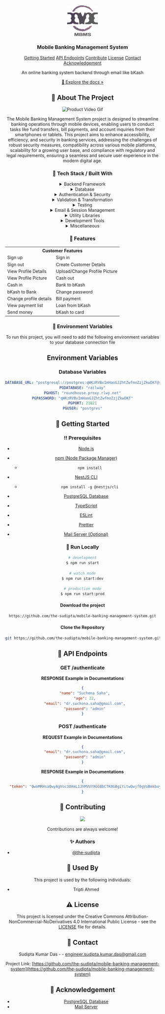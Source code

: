 <br/>
<div align="center">
<a href="#">
<img src="https://raw.githubusercontent.com/the-sudipta/mobile-banking-management-system/main/DOCUMENTATIONS/images/Mobile%20Banking%20Management%20System.png" alt="Logo" width="100" height="100">
</a>
<h3 align="center">Mobile Banking Management System</h3>





<p align="center">
  <a href="#toolbox-getting-started">Getting Started</a> 
  <a href="#pushpin-api-endpoints">API Endpoints</a>
  <a href="#wave-contributing">Contribute</a>
  <a href="#warning-license">License</a>
  <a href="#handshake-contact">Contact</a>
  <a href="#gem-acknowledgement">Acknowledgement</a>
</p>


<p align="center">
An online banking system backend through email like bKash
<br/>
<p align="center">
  <a href="https://github.com/the-sudipta/mobile-banking-management-system/raw/main/DOCUMENTATIONS/Project_Manual_mobile-banking-management-system.pdf" download>📱 Explore the docs »</a>
</p>


 ## :star2: About The Project

![Product Video Gif](https://github.com/the-sudipta/Tuition-Management-System/blob/main/DOCUMENTATIONS/images/Tuition%20management%20System%20trial.gif?raw=true?raw=true)

The Mobile Banking Management System project is designed to streamline banking operations through mobile 
devices, enabling users to conduct tasks like fund transfers, bill payments, and account inquiries from 
their smartphones or tablets. This project aims to enhance accessibility, efficiency, and security in 
banking services, addressing the challenges of robust security measures, compatibility across various 
mobile platforms, scalability for a growing user base, and compliance with regulatory and legal 
requirements, ensuring a seamless and secure user experience in the modern digital age.


### :hammer: Tech Stack / Built With

<details> 
  <summary>Backend Framework</summary> 
  <ul>
    <li><a href="https://nestjs.com/">NestJS</a></li>
  </ul> 
</details>
<details> 
  <summary>Database</summary> 
  <ul>
    <li><a href="https://typeorm.io/">TypeORM</a></li>
    <li><a href="https://node-postgres.com/">pg (PostgreSQL)</a></li>
  </ul> 
</details>
<details> 
  <summary>Authentication & Security</summary> 
  <ul>
    <li><a href="https://www.npmjs.com/package/bcrypt">bcrypt</a></li>
    <li><a href="https://docs.nestjs.com/security/authentication">JWT (JSON Web Token) - @nestjs/jwt</a></li>
  </ul> 
</details>
<details> 
  <summary>Validation & Transformation</summary> 
  <ul>
    <li><a href="https://github.com/typestack/class-validator">class-validator</a></li>
    <li><a href="https://github.com/typestack/class-transformer">class-transformer</a></li>
  </ul> 
</details>
<details> 
  <summary>Testing</summary> 
  <ul>
    <li><a href="https://jestjs.io/">Jest</a></li>
    <li><a href="https://github.com/visionmedia/supertest">Supertest</a></li>
    <li><a href="https://kulshekhar.github.io/ts-jest/">ts-jest</a></li>
    <li><a href="https://docs.nestjs.com/fundamentals/testing">NestJS Testing - @nestjs/testing</a></li>
  </ul> 
</details>
<details> 
  <summary>Email & Session Management</summary> 
  <ul>
    <li><a href="https://nodemailer.com/about/">Nodemailer</a></li>
    <li><a href="https://www.npmjs.com/package/express-session">express-session</a></li>
    <li><a href="https://nestjs-modules.github.io/mailer/docs/">NestJS Mailer Module - @nestjs-modules/mailer</a></li>
  </ul> 
</details>
<details> 
  <summary>Utility Libraries</summary> 
  <ul>
    <li><a href="https://www.npmjs.com/package/cors">CORS</a></li>
    <li><a href="https://www.npmjs.com/package/reflect-metadata">reflect-metadata</a></li>
  </ul> 
</details>
<details> 
  <summary>Development Tools</summary> 
  <ul>
    <li><a href="https://prettier.io/">Prettier</a></li>
    <li><a href="https://eslint.org/">ESLint</a></li>
    <li><a href="https://www.typescriptlang.org/">TypeScript</a></li>
    <li><a href="https://www.npmjs.com/package/ts-node">ts-node</a></li>
    <li><a href="https://github.com/TypeStrong/ts-loader">ts-loader</a></li>
    <li><a href="https://www.npmjs.com/package/tsconfig-paths">tsconfig-paths</a></li>
  </ul> 
</details>
<details> 
  <summary>Miscellaneous</summary> 
  <ul>
    <li><a href="https://rxjs.dev/">RxJS</a></li>
    <li><a href="https://www.npmjs.com/package/source-map-support">source-map-support</a></li>
  </ul> 
</details>

### :dart: Features

<div align="center">
  <table>
    <tr>
      <th colspan="2">Customer Features</th>
    </tr>
    <tr>
      <td>Sign up</td>
      <td>Sign in</td>
    </tr>
    <tr>
      <td>Sign out</td>
      <td>Create Customer Details</td>
    </tr>
    <tr>
      <td>View Profile Details</td>
      <td>Upload/Change Profile Picture</td>
    </tr>
    <tr>
      <td>View Profile Picture</td>
      <td>Cash out</td>
    </tr>
    <tr>
      <td>Cash in</td>
      <td>Bank to bKash</td>
    </tr>
    <tr>
      <td>bKash to Bank</td>
      <td>Change password</td>
    </tr>
    <tr>
      <td>Change profile details</td>
      <td>Bill payment</td>
    </tr>
    <tr>
      <td>View payment list</td>
      <td>Loan from bKash</td>
    </tr>
    <tr>
      <td>Send money</td>
      <td>bKash to card</td>
    </tr>
  </table>
</div>




### :key: Environment Variables
To run this project, you will need to add the following environment variables to your database connection file

## Environment Variables

### Database Variables

[//]: # ()
[//]: # (| Variable Name | Description                               | Value                                                  |)

[//]: # (| ------------- | ----------------------------------------- | ------------------------------------------------------------- |)

[//]: # (| `DATABASE_URL`| Connection string for the PostgreSQL database | `postgresql://postgres:qWKzRVBvImHaoGJZhtZwfmoZzjZkwDKf@roundhouse.proxy.rlwy.net:21821/railway` |)

[//]: # (| `PGDATABASE`  | Name of the PostgreSQL database           | `railway`                                                     |)

[//]: # (| `PGHOST`      | Hostname of the PostgreSQL server         | `roundhouse.proxy.rlwy.net`                                   |)

[//]: # (| `PGPASSWORD`  | Password for the PostgreSQL database user | `qWKzRVBvImHaoGJZhtZwfmoZzjZkwDKf`                            |)

[//]: # (| `PGPORT`      | Port on which PostgreSQL is running       | `21821`                                                       |)

[//]: # (| `PGUSER`      | Username for the PostgreSQL database      | `postgres`                                                    |)

```yaml
DATABASE_URL: "postgresql://postgres:qWKzRVBvImHaoGJZhtZwfmoZzjZkwDKf@roundhouse.proxy.rlwy.net:21821/railway"
PGDATABASE: "railway"
PGHOST: "roundhouse.proxy.rlwy.net"
PGPASSWORD: "qWKzRVBvImHaoGJZhtZwfmoZzjZkwDKf"
PGPORT: 21821
PGUSER: "postgres"

```

## :toolbox: Getting Started

### :bangbang: Prerequisites

-  [Node.js](https://nodejs.org/en/download/)
-  [npm (Node Package Manager)](https://nodejs.org/en/download/)
   - `npm install`
-  [NestJS CLI](https://docs.nestjs.com/cli/overview)
    - `npm install -g @nestjs/cli`

-  [PostgreSQL Database](https://www.postgresql.org/download/)
-  [TypeScript](https://www.typescriptlang.org/download)
-  [ESLint](https://eslint.org/docs/user-guide/getting-started)
-  [Prettier](https://prettier.io/docs/en/install.html)
-  [Mail Server (Optional)](https://nodemailer.com/about/)


### :running: Run Locally
```bash
# development
$ npm run start

# watch mode
$ npm run start:dev

# production mode
$ npm run start:prod
```

#### Download the project

```bash
https://github.com/the-sudipta/mobile-banking-management-system.git
```

#### Clone the Repository
```bash
git https://github.com/the-sudipta/mobile-banking-management-system.git
```

## :pushpin: API Endpoints
<h3 id="get-auth-detail">GET /authenticate</h3>

**RESPONSE Example in Documentations**
```json
{
  "name": "Suchona Saha",
  "age": 22,
  "email": "dr.suchona.saha@gmail.com",
  "password": "admin"
}
```

<h3 id="post-auth-detail">POST /authenticate</h3>

**REQUEST Example in Documentations**
```json
{
  "email": "dr.suchona.saha@gmail.com",
  "password": "admin"
}
```

**RESPONSE Example in Documentations**
```json
{
  "token": "OwoMRHsaQwyAgVoc3OXmL1JhMVUYXGGBbCTK0GBgiYitwQwjf0gVoBmkbuyy0pSi"
}
```


## :wave: Contributing

<a href="https://github.com/the-sudipta/mobile-banking-management-system/graphs/contributors"> <img src="https://contrib.rocks/image?repo=Louis3797/awesome-readme-template" /> </a>

Contributions are always welcome!

### :sparkles: Authors
- [@the-sudipta](https://www.github.com/the-sudipta)

## :busts_in_silhouette: Used By

This project is used by the following individuals:

- Tripti Ahmed


## :warning: License

This project is licensed under the Creative Commons Attribution-NonCommercial-NoDerivatives 4.0 International Public License - see the [LICENSE](LICENSE) file for details.

## :handshake: Contact

Sudipta Kumar Das - - engineer.sudipta.kumar.das@gmail.com

Project Link: [https://github.com/the-sudipta/mobile-banking-management-system](https://github.com/the-sudipta/mobile-banking-management-system)

## :gem: Acknowledgement
- [PostgreSQL Database](https://www.postgresql.org/download/)
- [Mail Server](https://nodemailer.com/about/)